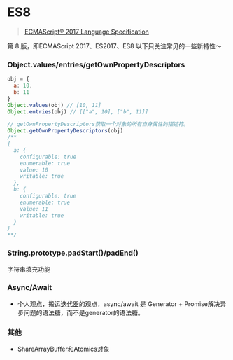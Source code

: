 # ES8
> [ECMAScript® 2017 Language Specification](https://262.ecma-international.org/8.0/)

第 8 版，即ECMAScript 2017、ES2017、ES8
以下只关注常见的一些新特性～

### Object.values/entries/getOwnPropertyDescriptors
```js
obj = {
  a: 10,
  b: 11
}
Object.values(obj) // [10, 11]
Object.entries(obj) // [["a", 10], ["b", 11]]

// getOwnPropertyDescriptors获取一个对象的所有自身属性的描述符。
Object.getOwnPropertyDescriptors(obj)
/**
{
  a: {
    configurable: true
    enumerable: true
    value: 10
    writable: true
  },
  b: {
    configurable: true
    enumerable: true
    value: 11
    writable: true
  }
}
**/
```

### String.prototype.padStart()/padEnd()
字符串填充功能

### Async/Await
- 个人观点，搬运[迭代器](/base/javascript/iterate.md)的观点，async/await 是 Generator + Promise解决异步问题的语法糖，而不是generator的语法糖。



### 其他
- ShareArrayBuffer和Atomics对象